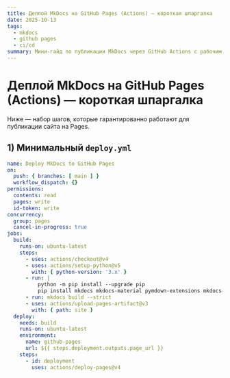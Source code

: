 ```yaml
---
title: Деплой MkDocs на GitHub Pages (Actions) — короткая шпаргалка
date: 2025-10-13
tags:
  - mkdocs
  - github pages
  - ci/cd
summary: Мини-гайд по публикации MkDocs через GitHub Actions с рабочим workflow.
---
```


# Деплой MkDocs на GitHub Pages (Actions) — короткая шпаргалка

Ниже — набор шагов, которые гарантированно работают для публикации сайта на Pages.

## 1) Минимальный `deploy.yml`

```yaml
name: Deploy MkDocs to GitHub Pages
on:
  push: { branches: [ main ] }
  workflow_dispatch: {}
permissions:
  contents: read
  pages: write
  id-token: write
concurrency:
  group: pages
  cancel-in-progress: true
jobs:
  build:
    runs-on: ubuntu-latest
    steps:
      - uses: actions/checkout@v4
      - uses: actions/setup-python@v5
        with: { python-version: '3.x' }
      - run: |
          python -m pip install --upgrade pip
          pip install mkdocs mkdocs-material pymdown-extensions mkdocs-sitemap-plugin
      - run: mkdocs build --strict
      - uses: actions/upload-pages-artifact@v3
        with: { path: site }
  deploy:
    needs: build
    runs-on: ubuntu-latest
    environment:
      name: github-pages
      url: ${{ steps.deployment.outputs.page_url }}
    steps:
      - id: deployment
        uses: actions/deploy-pages@v4
